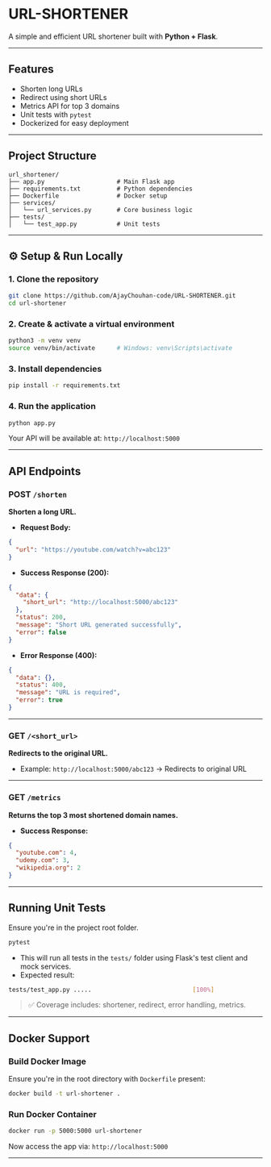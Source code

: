 # URL-SHORTENER

A simple and efficient URL shortener built with **Python + Flask**.

---

## Features

- Shorten long URLs
- Redirect using short URLs
- Metrics API for top 3 domains
- Unit tests with `pytest`
- Dockerized for easy deployment

---

## Project Structure

```
url_shortener/
├── app.py                    # Main Flask app
├── requirements.txt          # Python dependencies
├── Dockerfile                # Docker setup
├── services/
│   └── url_services.py       # Core business logic
├── tests/
│   └── test_app.py           # Unit tests
```

---

## ⚙️ Setup & Run Locally

### 1. Clone the repository

```bash
git clone https://github.com/AjayChouhan-code/URL-SHORTENER.git
cd url-shortener
```

### 2. Create & activate a virtual environment

```bash
python3 -m venv venv
source venv/bin/activate      # Windows: venv\Scripts\activate
```

### 3. Install dependencies

```bash
pip install -r requirements.txt
```

### 4. Run the application

```bash
python app.py
```

Your API will be available at: `http://localhost:5000`

---

##  API Endpoints

###  POST `/shorten`

**Shorten a long URL.**

- **Request Body:**

```json
{
  "url": "https://youtube.com/watch?v=abc123"
}
```

- **Success Response (200):**

```json
{
  "data": {
    "short_url": "http://localhost:5000/abc123"
  },
  "status": 200,
  "message": "Short URL generated successfully",
  "error": false
}
```

- **Error Response (400):**

```json
{
  "data": {},
  "status": 400,
  "message": "URL is required",
  "error": true
}
```

---

###  GET `/<short_url>`

**Redirects to the original URL.**

- Example: `http://localhost:5000/abc123` → Redirects to original URL

---

###  GET `/metrics`

**Returns the top 3 most shortened domain names.**

- **Success Response:**

```json
{
  "youtube.com": 4,
  "udemy.com": 3,
  "wikipedia.org": 2
}
```

---

##  Running Unit Tests

Ensure you're in the project root folder.

```bash
pytest
```

- This will run all tests in the `tests/` folder using Flask's test client and mock services.
- Expected result:

```bash
tests/test_app.py .....                            [100%]
```

> ✅ Coverage includes: shortener, redirect, error handling, metrics.

---

##  Docker Support

###  Build Docker Image

Ensure you're in the root directory with `Dockerfile` present:

```bash
docker build -t url-shortener .
```

###  Run Docker Container

```bash
docker run -p 5000:5000 url-shortener
```

Now access the app via: `http://localhost:5000`

---